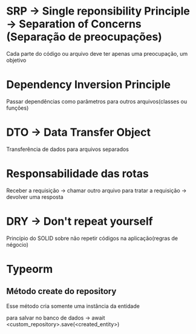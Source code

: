 # SRP -> Single reponsibility Principle -> Separation of Concerns (Separação de preocupações)

Cada parte do código ou arquivo deve ter apenas uma preocupação, um objetivo

# Dependency Inversion Principle

Passar dependências como parâmetros para outros arquivos(classes ou funções)

# DTO -> Data Transfer Object

Transferência de dados para arquivos separados

# Responsabilidade das rotas

Receber a requisição -> chamar outro arquivo para tratar a requisição -> devolver uma resposta

# DRY -> Don't repeat yourself

Princípio do SOLID sobre não repetir códigos na aplicação(regras de négocio)

# Typeorm

## Método create do repository

Esse método cria somente uma instância da entidade

para salvar no banco de dados -> await <custom_repository>.save(<created_entity>)
